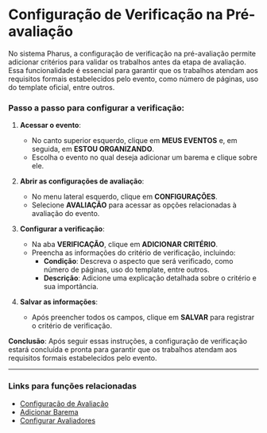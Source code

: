 # Configuração de Verificação na Pré-avaliação

No sistema Pharus, a configuração de verificação na pré-avaliação permite adicionar critérios para validar os trabalhos antes da etapa de avaliação. Essa funcionalidade é essencial para garantir que os trabalhos atendam aos requisitos formais estabelecidos pelo evento, como número de páginas, uso do template oficial, entre outros.

### Passo a passo para configurar a verificação:

1. **Acessar o evento**:
   - No canto superior esquerdo, clique em **MEUS EVENTOS** e, em seguida, em **ESTOU ORGANIZANDO**.
   - Escolha o evento no qual deseja adicionar um barema e clique sobre ele.

2. **Abrir as configurações de avaliação**:
   - No menu lateral esquerdo, clique em **CONFIGURAÇÕES**.
   - Selecione **AVALIAÇÃO** para acessar as opções relacionadas à avaliação do evento.

3. **Configurar a verificação**:
   - Na aba **VERIFICAÇÃO**, clique em **ADICIONAR CRITÉRIO**.
   - Preencha as informações do critério de verificação, incluindo:
     - **Condição**: Descreva o aspecto que será verificado, como número de páginas, uso do template, entre outros.
     - **Descrição**: Adicione uma explicação detalhada sobre o critério e sua importância.

4. **Salvar as informações**:
   - Após preencher todos os campos, clique em **SALVAR** para registrar o critério de verificação.

**Conclusão**:
Após seguir essas instruções, a configuração de verificação estará concluída e pronta para garantir que os trabalhos atendam aos requisitos formais estabelecidos pelo evento.

---

### Links para funções relacionadas
- [Configuração de Avaliação](../1%20-%20ConfiguraçõesdeAvaliação.md)
- [Adicionar Barema](../3%20-%20Baremas/2%20-%20AdicionarBarema.md)
- [Configurar Avaliadores](../2%20-%20Avaliadores/Avaliadores.md)